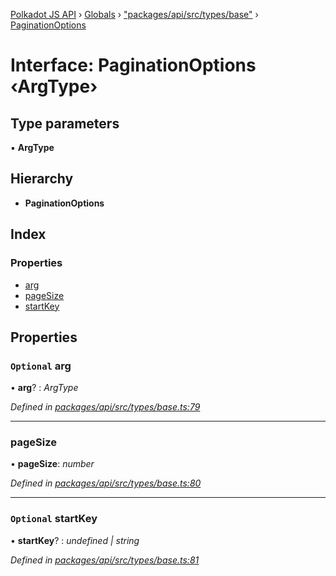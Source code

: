 [Polkadot JS API](../README.md) › [Globals](../globals.md) › ["packages/api/src/types/base"](../modules/_packages_api_src_types_base_.md) › [PaginationOptions](_packages_api_src_types_base_.paginationoptions.md)

# Interface: PaginationOptions ‹**ArgType**›

## Type parameters

▪ **ArgType**

## Hierarchy

* **PaginationOptions**

## Index

### Properties

* [arg](_packages_api_src_types_base_.paginationoptions.md#optional-arg)
* [pageSize](_packages_api_src_types_base_.paginationoptions.md#pagesize)
* [startKey](_packages_api_src_types_base_.paginationoptions.md#optional-startkey)

## Properties

### `Optional` arg

• **arg**? : *ArgType*

*Defined in [packages/api/src/types/base.ts:79](https://github.com/polkadot-js/api/blob/172143f2e/packages/api/src/types/base.ts#L79)*

___

###  pageSize

• **pageSize**: *number*

*Defined in [packages/api/src/types/base.ts:80](https://github.com/polkadot-js/api/blob/172143f2e/packages/api/src/types/base.ts#L80)*

___

### `Optional` startKey

• **startKey**? : *undefined | string*

*Defined in [packages/api/src/types/base.ts:81](https://github.com/polkadot-js/api/blob/172143f2e/packages/api/src/types/base.ts#L81)*
